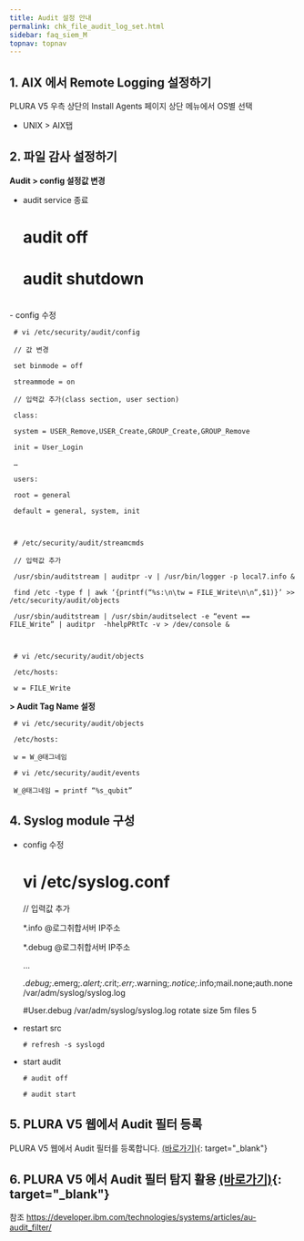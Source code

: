 ```yaml
---
title: Audit 설정 안내
permalink: chk_file_audit_log_set.html
sidebar: faq_siem_M
topnav: topnav
---
```


## 1. AIX 에서 Remote Logging 설정하기

PLURA V5 우측 상단의 Install Agents 페이지 상단 메뉴에서 OS별 선택

- UNIX > AIX탭
 

## 2. 파일 감사 설정하기

**Audit > config 설정값 변경**

- audit service 종료

     # audit off

     # audit shutdown

<br />
- config 수정

     # vi /etc/security/audit/config

     // 값 변경

     set binmode = off

     streammode = on

     // 입력값 추가(class section, user section)

     class:

     system = USER_Remove,USER_Create,GROUP_Create,GROUP_Remove

     init = User_Login

     …

     users:

     root = general

     default = general, system, init

 

     # /etc/security/audit/streamcmds

     // 입력값 추가

     /usr/sbin/auditstream | auditpr -v | /usr/bin/logger -p local7.info &

     find /etc -type f | awk ‘{printf(“%s:\n\tw = FILE_Write\n\n”,$1)}’ >> /etc/security/audit/objects

     /usr/sbin/auditstream | /usr/sbin/auditselect -e “event == FILE_Write” | auditpr  -hhelpPRtTc -v > /dev/console &

 

     # vi /etc/security/audit/objects

     /etc/hosts:

     w = FILE_Write

**> Audit Tag Name 설정**

     # vi /etc/security/audit/objects

     /etc/hosts:

     w = W_@태그네임

     # vi /etc/security/audit/events

     W_@태그네임 = printf “%s_qubit”

 

## 4. Syslog module 구성

- config 수정

     # vi /etc/syslog.conf 

     // 입력값 추가

     *.info @로그취합서버 IP주소

     *.debug @로그취합서버 IP주소

     …

     *.debug;*.emerg;*.alert;*.crit;*.err;*.warning;*.notice;*.info;mail.none;auth.none  /var/adm/syslog/syslog.log

     #User.debug /var/adm/syslog/syslog.log rotate size 5m files 5

- restart src

      # refresh -s syslogd

- start audit

      # audit off

      # audit start

## 5. PLURA V5 웹에서 Audit 필터 등록

PLURA V5 웹에서 Audit 필터를 등록합니다. [(바로가기)](http://blog.plura.io/?p=7235){: target="_blank"}

 

## 6. PLURA V5 에서 Audit 필터 탐지 활용 [(바로가기)](http://blog.plura.io/?p=10856){: target="_blank"}

 

참조
https://developer.ibm.com/technologies/systems/articles/au-audit_filter/